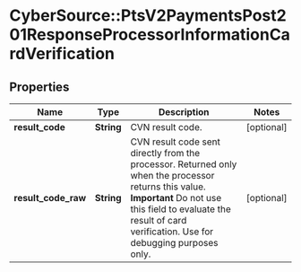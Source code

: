# CyberSource::PtsV2PaymentsPost201ResponseProcessorInformationCardVerification

## Properties
Name | Type | Description | Notes
------------ | ------------- | ------------- | -------------
**result_code** | **String** | CVN result code.  | [optional] 
**result_code_raw** | **String** | CVN result code sent directly from the processor. Returned only when the processor returns this value.  **Important** Do not use this field to evaluate the result of card verification. Use for debugging purposes only.  | [optional] 


